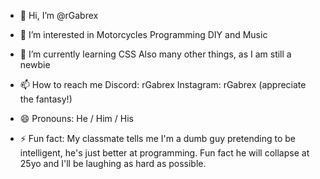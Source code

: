 - 👋 Hi, I’m @rGabrex
  
- 👀 I’m interested in
    Motorcycles
    Programming
    DIY and Music
- 🌱 I’m currently learning
    CSS
    Also many other things, as I am still a newbie
- 📫 How to reach me
    Discord: rGabrex
    Instagram: rGabrex (appreciate the fantasy!)
- 😄 Pronouns:
    He / Him / His
- ⚡ Fun fact:
    My classmate tells me I'm a dumb guy pretending to be intelligent, he's just better at programming. Fun fact he will collapse at 25yo and I'll be laughing as hard as possible.

<!---
rGabrex/rGabrex is a ✨ special ✨ repository because its `README.md` (this file) appears on your GitHub profile.
You can click the Preview link to take a look at your changes.
--->
